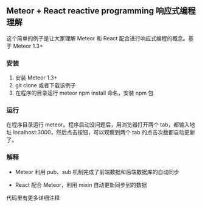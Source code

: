 ## Meteor + React reactive programming 响应式编程理解

这个简单的例子是让大家理解 Meteor 和 React 配合进行响应式编程的概念。基于 Meteor 1.3+

### 安装

1. 安装 Meteor 1.3+
1. git clone 或者下载该例子
2. 在程序的目录运行 meteor npm install 命名，安装 npm 包

### 运行

在程序目录运行 meteor。程序启动没问题后，用浏览器打开两个 tab，都输入地址 localhost:3000，然后点击按钮，可以观察到两个 tab 的点击次数都自动更新了。

### 解释

* Meteor 利用 pub、sub 机制完成了前端数据和后端数据库的自动同步

* React 配合 Meteor，利用 mixin 自动更新同步到的数据

代码里有更多详细注释
